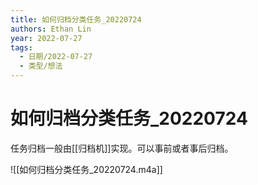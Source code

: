 ```yaml
---
title: 如何归档分类任务_20220724
authors: Ethan Lin
year: 2022-07-27 
tags:
  - 日期/2022-07-27 
  - 类型/想法  
---
```



# 如何归档分类任务_20220724





任务归档一般由[[归档机]]实现。可以事前或者事后归档。


![[如何归档分类任务_20220724.m4a]]
